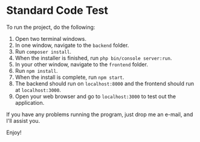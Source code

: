 # Standard Code Test
To run the project, do the following:

1. Open two terminal windows.
2. In one window, navigate to the `backend` folder.
3. Run `composer install`.
4. When the installer is finished, run `php bin/console server:run`.
5. In your other window, navigate to the `frontend` folder.
6. Run `npm install`.
7. When the install is complete, run `npm start`.
8. The backend should run on `localhost:8000` and the frontend should run at `localhost:3000`.
9. Open your web browser and go to `localhost:3000` to test out the application.

If you have any problems running the program, just drop me an e-mail, and I'll assist you.

Enjoy!
